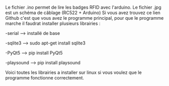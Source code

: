 Le fichier .ino permet de lire les badges RFID avec l'arduino.
Le fichier .jpg est un schéma de câblage (RC522 + Arduino)
Si vous avez trouvez ce lien Github c'est que vous avez le programme principal, pour que le programme marche il faudrat installer plusieurs librairies :
 
 
 
 -serial --> installé de base
 
 -sqlite3 --> sudo apt-get install sqlite3
 
 -PyQt5 --> pip install PyQt5
 
 -playsound --> pip install playsound
 
 
 Voici toutes les librairies a installer sur linux si vous voulez que le programme fonctionne correctement.
